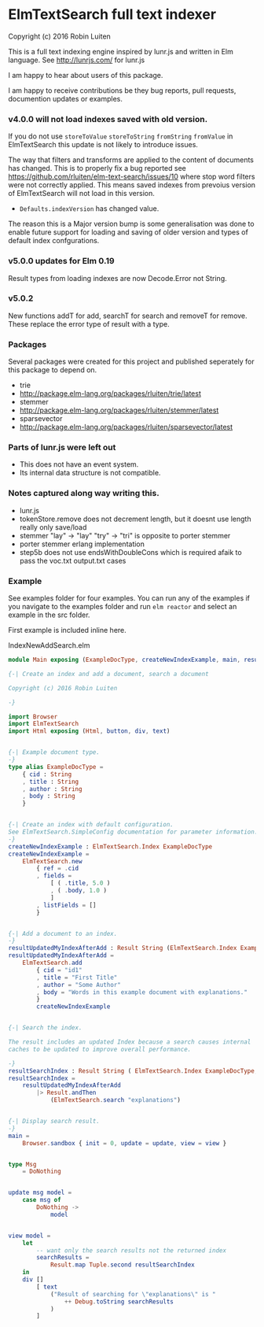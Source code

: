 # ElmTextSearch full text indexer

Copyright (c) 2016 Robin Luiten

This is a full text indexing engine inspired by lunr.js and written in Elm language.
See http://lunrjs.com/ for lunr.js

I am happy to hear about users of this package.

I am happy to receive contributions be they bug reports, pull requests, documention updates or examples.

### v4.0.0 will not load indexes saved with old version.

If you do not use `storeToValue` `storeToString` `fromString` `fromValue` in ElmTextSearch this update is not likely to introduce issues.

The way that filters and transforms are applied to the content of documents has changed.
This is to properly fix a bug reported see https://github.com/rluiten/elm-text-search/issues/10 where stop word filters were not correctly applied. This means saved indexes from prevoius version of ElmTextSearch will not load in this version.

* `Defaults.indexVersion` has changed value.

The reason this is a Major version bump is some generalisation was done to enable future support
for loading and saving of older version and types of default index confgurations.

### v5.0.0 updates for Elm 0.19

Result types from loading indexes are now Decode.Error not String.

### v5.0.2

New functions addT for add, searchT for search and removeT for remove.
These replace the error type of result with a type.

### Packages

Several packages were created for this project and published seperately for this package to depend on.

* trie
 * http://package.elm-lang.org/packages/rluiten/trie/latest
* stemmer
 * http://package.elm-lang.org/packages/rluiten/stemmer/latest
* sparsevector
 * http://package.elm-lang.org/packages/rluiten/sparsevector/latest

### Parts of lunr.js were left out

 * This does not have an event system.
 * Its internal data structure is not compatible.

### Notes captured along way writing this.

* lunr.js
 * tokenStore.remove does not decrement length, but it doesnt use length really only save/load
 * stemmer "lay" -> "lay" "try" -> "tri" is opposite to porter stemmer
* porter stemmer erlang implementation
 * step5b does not use endsWithDoubleCons which is required afaik to pass the voc.txt output.txt cases


### Example

See examples folder for four examples.
You can run any of the examples if you navigate to the examples folder and run `elm reactor` and select an example in the src folder.

First example is included inline here.

IndexNewAddSearch.elm
```elm
module Main exposing (ExampleDocType, createNewIndexExample, main, resultSearchIndex, resultUpdatedMyIndexAfterAdd)

{-| Create an index and add a document, search a document

Copyright (c) 2016 Robin Luiten

-}

import Browser
import ElmTextSearch
import Html exposing (Html, button, div, text)


{-| Example document type.
-}
type alias ExampleDocType =
    { cid : String
    , title : String
    , author : String
    , body : String
    }


{-| Create an index with default configuration.
See ElmTextSearch.SimpleConfig documentation for parameter information.
-}
createNewIndexExample : ElmTextSearch.Index ExampleDocType
createNewIndexExample =
    ElmTextSearch.new
        { ref = .cid
        , fields =
            [ ( .title, 5.0 )
            , ( .body, 1.0 )
            ]
        , listFields = []
        }


{-| Add a document to an index.
-}
resultUpdatedMyIndexAfterAdd : Result String (ElmTextSearch.Index ExampleDocType)
resultUpdatedMyIndexAfterAdd =
    ElmTextSearch.add
        { cid = "id1"
        , title = "First Title"
        , author = "Some Author"
        , body = "Words in this example document with explanations."
        }
        createNewIndexExample


{-| Search the index.

The result includes an updated Index because a search causes internal
caches to be updated to improve overall performance.

-}
resultSearchIndex : Result String ( ElmTextSearch.Index ExampleDocType, List ( String, Float ) )
resultSearchIndex =
    resultUpdatedMyIndexAfterAdd
        |> Result.andThen
            (ElmTextSearch.search "explanations")


{-| Display search result.
-}
main =
    Browser.sandbox { init = 0, update = update, view = view }


type Msg
    = DoNothing


update msg model =
    case msg of
        DoNothing ->
            model


view model =
    let
        -- want only the search results not the returned index
        searchResults =
            Result.map Tuple.second resultSearchIndex
    in
    div []
        [ text
            ("Result of searching for \"explanations\" is "
                ++ Debug.toString searchResults
            )
        ]
```
